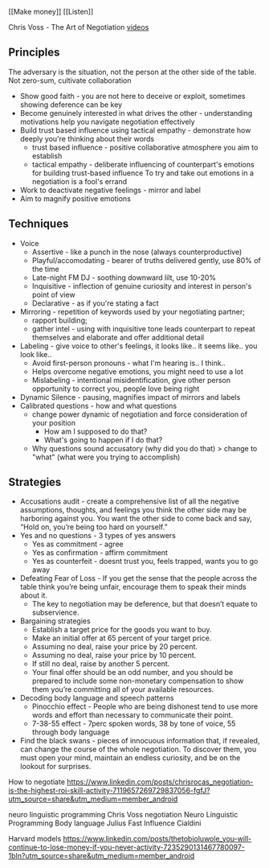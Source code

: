 [[Make money]]
[[Listen]]

Chris Voss - The Art of Negotiation [videos](https://drive.google.com/drive/folders/1jfXqE7wUEv5c9F4QKXfbehNtXJWV7IBG)

## Principles
The adversary is the situation, not the person at the other side of the table. Not zero-sum, cultivate collaboration
- Show good faith - you are not here to deceive or exploit, sometimes showing deference can be key
- Become genuinely interested in what drives the other - understanding motivations help you navigate negotiation effectively
- Build trust based influence using tactical empathy - demonstrate how deeply you're thinking about their words
	- trust based influence - positive collaborative atmosphere you aim to establish
	- tactical empathy - deliberate influencing of counterpart's emotions for building trust-based influence
To try and take out emotions in a negotiation is a fool's errand
- Work to deactivate negative feelings - mirror and label
- Aim to magnify positive emotions

## Techniques
- Voice
	- Assertive - like a punch in the nose (always counterproductive)
	- Playful/accomodating - bearer of truths delivered gently, use 80% of the time
	- Late-night FM DJ - soothing downward lilt, use 10-20%
	- Inquisitive - inflection of genuine curiosity and interest in person's point of view
	- Declarative - as if you're stating a fact
- Mirroring - repetition of keywords used by your negotiating partner; 
	- rapport building; 
	- gather intel - using with inquisitive tone leads counterpart to repeat themselves and elaborate and offer additional detail
- Labeling - give voice to other's feelings, it looks like.. it seems like.. you look like..
	- Avoid first-person pronouns - what I'm hearing is.. I think..
	- Helps overcome negative emotions, you might need to use a lot
	- Mislabeling - intentional misidentification, give other person opportunity to correct you, people love being right
- Dynamic Silence - pausing, magnifies impact of mirrors and labels
- Calibrated questions - how and what questions 
	- change power dynamic of negotiation and force consideration of your position
		- How am I supposed to do that?
		- What's going to happen if I do that?
	- Why questions sound accusatory (why did you do that) > change to "what" (what were you trying to accomplish)


## Strategies
- Accusations audit - create a comprehensive list of all the negative assumptions, thoughts, and feelings you think the other side may be harboring against you. You want the other side to come back and say, “Hold on, you’re being too hard on yourself.”
- Yes and no questions - 3 types of yes answers
	- Yes as commitment - agree
	- Yes as confirmation - affirm commitment
	- Yes as counterfeit - doesnt trust you, feels trapped, wants you to go away
- Defeating Fear of Loss - If you get the sense that the people across the table think you’re being unfair, encourage them to speak their minds about it.
	* The key to negotiation may be deference, but that doesn’t equate to subservience.
- Bargaining strategies
	* Establish a target price for the goods you want to buy.
	* Make an initial offer at 65 percent of your target price.
	* Assuming no deal, raise your price by 20 percent.
	* Assuming no deal, raise your price by 10 percent.
	* If still no deal, raise by another 5 percent.
	* Your final offer should be an odd number, and you should be prepared to include some non-monetary compensation to show them you’re committing all of your available resources.
- Decoding body language and speech patterns
	- Pinocchio effect - People who are being dishonest tend to use more words and effort than necessary to communicate their point.
	- 7-38-55 effect - 7perc spoken words, 38 by tone of voice, 55 through body language
- Find the black swans - pieces of innocuous information that, if revealed, can change the course of the whole negotiation. To discover them, you must open your mind, maintain an endless curiosity, and be on the lookout for surprises.

How to negotiate
https://www.linkedin.com/posts/chrisrocas_negotiation-is-the-highest-roi-skill-activity-7119657269729837056-fgfJ?utm_source=share&utm_medium=member_android

neuro linguistic programming
Chris Voss negotiation
Neuro Linguistic Programming
Body language Julius Fast
Influence Cialdini

Harvard models
https://www.linkedin.com/posts/thetobioluwole_you-will-continue-to-lose-money-if-you-never-activity-7235290131467780097-1bIn?utm_source=share&utm_medium=member_android


